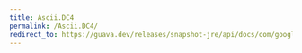 ```yaml
---
title: Ascii.DC4
permalink: /Ascii.DC4/
redirect_to: https://guava.dev/releases/snapshot-jre/api/docs/com/google/common/base/Ascii.html#DC4
---
```

